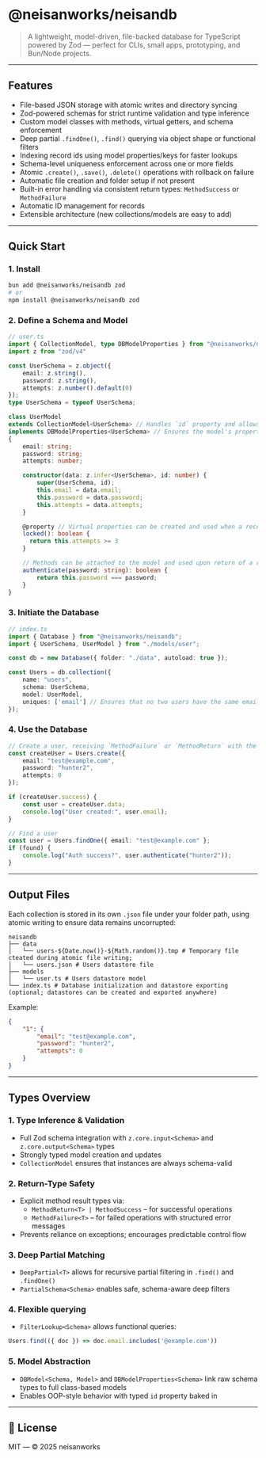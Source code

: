 # @neisanworks/neisandb

> A lightweight, model-driven, file-backed database for TypeScript powered by Zod — perfect for CLIs, small apps, prototyping, and Bun/Node projects.

---

## Features

- File-based JSON storage with atomic writes and directory syncing
- Zod-powered schemas for strict runtime validation and type inference
- Custom model classes with methods, virtual getters, and schema enforcement
- Deep partial `.findOne()`, `.find()` querying via object shape or functional filters
- Indexing record ids using model properties/keys for faster lookups
- Schema-level uniqueness enforcement across one or more fields
- Atomic `.create()`, `.save()`, `.delete()` operations with rollback on failure
- Automatic file creation and folder setup if not present
- Built-in error handling via consistent return types: `MethodSuccess` or `MethodFailure`
- Automatic ID management for records
- Extensible architecture (new collections/models are easy to add)

---

## Quick Start

### 1. Install

```bash
bun add @neisanworks/neisandb zod
# or
npm install @neisanworks/neisandb zod
```

### 2. Define a Schema and Model

```ts
// user.ts
import { CollectionModel, type DBModelProperties } from "@neisanworks/neisandb";
import z from "zod/v4"

const UserSchema = z.object({
    email: z.string(),
    password: z.string(),
    attempts: z.number().default(0)
});
type UserSchema = typeof UserSchema;

class UserModel
extends CollectionModel<UserSchema> // Handles `id` property and allows for the `json()` method, which validates the data before returning JSON
implements DBModelProperties<UserSchema> // Ensures the model's properties and types are aligned; Not required, but helpful
{
    email: string;
    password: string;
    attempts: number;

    constructor(data: z.infer<UserSchema>, id: number) {
        super(UserSchema, id);
        this.email = data.email;
        this.password = data.password;
        this.attempts = data.attempts;
    }

    @property // Virtual properties can be created and used when a record is returned from the datastore
    locked(): boolean {
      return this.attempts >= 3
    }

    // Methods can be attached to the model and used upon return of a record
    authenticate(password: string): boolean {
        return this.password === password;
    }
}
```

### 3. Initiate the Database

```ts
// index.ts
import { Database } from "@neisanworks/neisandb";
import { UserSchema, UserModel } from "./models/user";

const db = new Database({ folder: "./data", autoload: true });

const Users = db.collection({
    name: "users",
    schema: UserSchema,
    model: UserModel,
    uniques: ['email'] // Ensures that no two users have the same email address
});
```

### 4. Use the Database

```ts
// Create a user, receiving `MethodFailure` or `MethodReturn` with the model as `createdUser.data`
const createUser = Users.create({
    email: "test@example.com",
    password: "hunter2",
    attempts: 0
});

if (createUser.success) {
    const user = createUser.data;
    console.log("User created:", user.email);
}

// Find a user
const user = Users.findOne({ email: "test@example.com" };
if (found) {
    console.log("Auth success?", user.authenticate("hunter2"));
}
```

---

## Output Files

Each collection is stored in its own `.json` file under your folder path, using atomic writing to ensure data remains uncorrupted:

```
neisandb
├── data
│   └── users-${Date.now()}-${Math.random()}.tmp # Temporary file cteated during atomic file writing;
│   └── users.json # Users datastore file
├── models
│   └── user.ts # Users datastore model
└── index.ts # Database initialization and datastore exporting (optional; datastores can be created and exported anywhere)
```

Example:

```json
{
    "1": {
        "email": "test@example.com",
        "password": "hunter2",
        "attempts": 0
    }
}
```

---

## Types Overview

### 1. Type Inference & Validation
- Full Zod schema integration with `z.core.input<Schema>` and `z.core.output<Schema>` types
- Strongly typed model creation and updates
- `CollectionModel` ensures that instances are always schema-valid

### 2. Return-Type Safety
- Explicit method result types via:
  - `MethodReturn<T> | MethodSuccess` – for successful operations
  - `MethodFailure<T>` – for failed operations with structured error messages
- Prevents reliance on exceptions; encourages predictable control flow

### 3. Deep Partial Matching
- `DeepPartial<T>` allows for recursive partial filtering in `.find()` and `.findOne()`
- `PartialSchema<Schema>` enables safe, schema-aware deep filters

### 4. Flexible querying
- `FilterLookup<Schema>` allows functional queries:
```ts
Users.find(({ doc }) => doc.email.includes('@example.com'))
```

### 5. Model Abstraction
- `DBModel<Schema, Model>` and `DBModelProperties<Schema>` link raw schema types to full class-based models
- Enables OOP-style behavior with typed `id` property baked in

---

## 📜 License

MIT — © 2025 neisanworks
